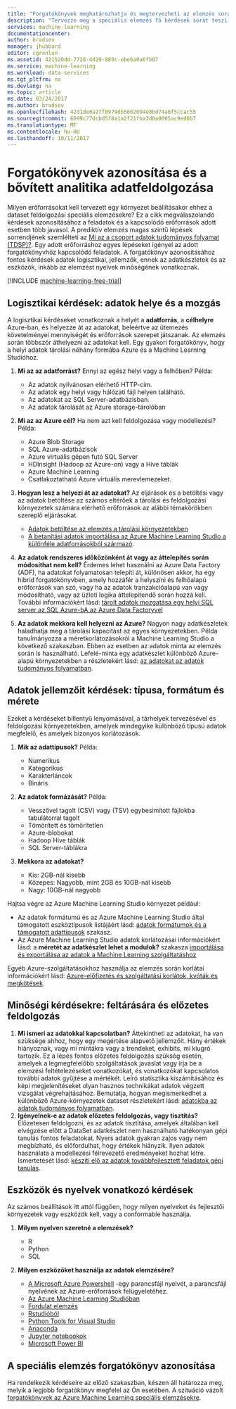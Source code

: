 ```yaml
---
title: "Forgatókönyvek meghatározhatja és megtervezheti az elemzés során - Azure |} Microsoft Docs"
description: "Tervezze meg a speciális elemzés fő kérdések sorát teszi figyelembe véve."
services: machine-learning
documentationcenter: 
author: bradsev
manager: jhubbard
editor: cgronlun
ms.assetid: 421520dd-7728-4d29-889c-ebe6a0a6fb07
ms.service: machine-learning
ms.workload: data-services
ms.tgt_pltfrm: na
ms.devlang: na
ms.topic: article
ms.date: 03/24/2017
ms.author: bradsev
ms.openlocfilehash: 42d1de8a27f8979db5662094e8bd74a6f5ccac55
ms.sourcegitcommit: 6699c77dcbd5f8a1a2f21fba3d0a0005ac9ed6b7
ms.translationtype: MT
ms.contentlocale: hu-HU
ms.lasthandoff: 10/11/2017
---
```

# <a name="how-to-identify-scenarios-and-plan-for-advanced-analytics-data-processing"></a>Forgatókönyvek azonosítása és a bővített analitika adatfeldolgozása
Milyen erőforrásokat kell tervezett egy környezet beállításakor ehhez a dataset feldolgozási speciális elemzésekre? Ez a cikk megválaszolandó kérdések azonosításához a feladatok és a kapcsolódó erőforrások adott esetben több javasol. A prediktív elemzés magas szintű lépések sorrendjének szemlélteti az [Mi az a csoport adatok tudományos folyamat (TDSP)?](overview.md). Egy adott erőforráshoz egyes lépéseket igényel az adott forgatókönyvhöz kapcsolódó feladatok. A forgatókönyv azonosításához fontos kérdések adatok logisztikai, jellemzők, ennek az adatkészletek és az eszközök, inkább az elemzést nyelvek minőségének vonatkoznak.

[!INCLUDE [machine-learning-free-trial](../../../includes/machine-learning-free-trial.md)]

## <a name="logistic-questions-data-locations-and-movement"></a>Logisztikai kérdések: adatok helye és a mozgás
A logisztikai kérdéseket vonatkoznak a helyét a **adatforrás**, a **célhelyre** Azure-ban, és helyezze át az adatokat, beleértve az ütemezés követelményei mennyiségét és erőforrások szerepet játszanak. Az elemzés során többször áthelyezni az adatokat kell. Egy gyakori forgatókönyv, hogy a helyi adatok tárolási néhány formába Azure és a Machine Learning Studióhoz.

1. **Mi az az adatforrást?** Ennyi az egész helyi vagy a felhőben? Példa:
   
   * Az adatok nyilvánosan elérhető HTTP-cím.
   * Az adatok egy helyi vagy hálózati fájl helyen található.
   * Az adatokat az SQL Server-adatbázisban.
   * Az adatok tárolását az Azure storage-tárolóban
2. **Mi az az Azure cél?** Ha nem azt kell feldolgozása vagy modellezési? Példa:
   
   * Azure Blob Storage
   * SQL Azure-adatbázisok
   * Azure virtuális gépen futó SQL Server
   * HDInsight (Hadoop az Azure-on) vagy a Hive táblák
   * Azure Machine Learning
   * Csatlakoztatható Azure virtuális merevlemezeket.
3. **Hogyan lesz a helyezi át az adatokat?** Az eljárások és a betöltési vagy az adatok betöltése az számos eltérőek a tárolási és feldolgozási környezetek számára elérhető erőforrások az alábbi témakörökben szereplő eljárásokat.
   
   * [Adatok betöltése az elemzés a tárolási környezetekben](ingest-data.md)
   * [A betanítási adatok importálása az Azure Machine Learning Studio a különféle adatforrásokból származó](../studio/import-data.md).
4. **Az adatok rendszeres időközönként át vagy az áttelepítés során módosíthat nem kell?** Érdemes lehet használni az Azure Data Factory (ADF), ha adatokat folyamatosan telepíti át, különösen akkor, ha egy hibrid forgatókönyvben, amely hozzáfér a helyszíni és felhőalapú erőforrások van szó, vagy ha az adatok tranzakcióalapú van vagy módosítható, vagy az üzleti logika áttelepítendő során hozzá kell. További információkért lásd: [tárolt adatok mozgatása egy helyi SQL server az SQL Azure-bA az Azure Data Factoryvel](move-sql-azure-adf.md)
5. **Az adatok mekkora kell helyezni az Azure?** Nagyon nagy adatkészletek haladhatja meg a tárolási kapacitást az egyes környezetekben. Példa tanulmányozza a méretkorlátozásokról a Machine Learning Studio a következő szakaszban. Ebben az esetben az adatok minta az elemzés során is használható. Lefelé-minta egy adatkészlet különböző Azure-alapú környezetekben a részletekért lásd: [az adatokat az adatok tudományos folyamatban](sample-data.md).

## <a name="data-characteristics-questions-type-format-and-size"></a>Adatok jellemzőit kérdések: típusa, formátum és mérete
Ezeket a kérdéseket billentyű lenyomásával, a tárhelyek tervezésével és feldolgozási környezetekben, amelyek mindegyike különböző típusú adatok megfelelő, és amelyek bizonyos korlátozások.

1. **Mik az adattípusok?** Példa:
   
   * Numerikus
   * Kategorikus
   * Karakterláncok
   * Bináris
2. **Az adatok formázását?** Példa:
   
   * Vesszővel tagolt (CSV) vagy (TSV) egybesimított fájlokba tabulátorral tagolt
   * Tömörített és tömörítetlen
   * Azure-blobokat
   * Hadoop Hive táblák
   * SQL Server-táblákra
3. **Mekkora az adatokat?**
   
   * Kis: 2GB-nál kisebb
   * Közepes: Nagyobb, mint 2GB és 10GB-nál kisebb
   * Nagy: 10GB-nál nagyobb

Hajtsa végre az Azure Machine Learning Studio környezet például:

* Az adatok formátumú és az Azure Machine Learning Studio által támogatott eszköztípusok listájáért lásd: [adatok formátumok és a támogatott adattípusok](../studio/import-data.md#data-formats-and-data-types-supported) szakasz.
* Az Azure Machine Learning Studio adatok korlátozásai információkért lásd: a **méretét az adatkészlet lehet a modulok?** szakasza [importálása és exportálása az adatok a Machine Learning szolgáltatáshoz](../studio/faq.md#machine-learning-studio-questions)

Egyéb Azure-szolgáltatásokhoz használja az elemzés során korlátai információkért lásd: [Azure-előfizetés és szolgáltatási korlátok, kvóták és megkötések](../../azure-subscription-service-limits.md).

## <a name="data-quality-questions-exploration-and-pre-processing"></a>Minőségi kérdésekre: feltárására és előzetes feldolgozás
1. **Mi ismeri az adatokkal kapcsolatban?** Áttekintheti az adatokat, ha van szüksége ahhoz, hogy egy megértése alapvető jellemzőit. Hány értékek hiányoznak, vagy mi mintákra vagy a trendeket, exhibits, mi kiugró tartozik. Ez a lépés fontos előzetes feldolgozás szükség esetén, amelyek a legmegfelelőbb szolgáltatások javaslat vagy írja be a elemzési feltételezéseket vonatkozókat, és vonatkozókat kapcsolatos további adatok gyűjtése a mértékét. Leíró statisztika kiszámításához és képi megjelenítéseket olyan hasznos technikákat adatok végzett vizsgálat végrehajtásához. Bemutatja, hogyan megismerkedhet a különböző Azure-környezetek dataset részletekért lásd: [adatokba az adatok tudományos folyamatban](explore-data.md).
2. **Igényelnek-e az adatok előzetes feldolgozás, vagy tisztítás?**
   Előzetesen feldolgozni, és az adatok tisztítása, amelyek általában kell elvégzése előtt a DataSet adatkészlet nem használható hatékonyan gépi tanulás fontos feladatokat. Nyers adatok gyakran zajos vagy nem megbízható, és előfordulhat, hogy értékek hiányzik. Ilyen adatok használata a modellezési félrevezető eredményeket hozhat létre. Ismertetését lásd: [készíti elő az adatok továbbfejlesztett feladatok gépi tanulás](prepare-data.md).

## <a name="tools-and-languages-questions"></a>Eszközök és nyelvek vonatkozó kérdések
Az számos beállítások itt attól függően, hogy milyen nyelveket és fejlesztői környezetek vagy eszközök kell, vagy a conformable használja.

1. **Milyen nyelven szeretné a elemzések?**  
   
   * R
   * Python
   * SQL
2. **Milyen eszközöket használja az adatok elemzésére?**
   
   * [A Microsoft Azure Powershell](/powershell/azure/overview) -egy parancsfájl nyelvét, a parancsfájl nyelvének az Azure-erőforrások felügyeletéhez.
   * [Az Azure Machine Learning Studióban](../studio/what-is-ml-studio.md)
   * [Fordulat elemzés](http://www.revolutionanalytics.com/revolution-r-open)
   * [Rstudióból](http://www.rstudio.com)
   * [Python Tools for Visual Studio](http://microsoft.github.io/PTVS/)
   * [Anaconda](https://www.continuum.io/why-anaconda)
   * [Jupyter notebookok](http://jupyter.org/)
   * [Microsoft Power BI](http://powerbi.microsoft.com)

## <a name="identify-your-advanced-analytics-scenario"></a>A speciális elemzés forgatókönyv azonosítása
Ha rendelkezik kérdéseire az előző szakaszban, készen áll határozza meg, melyik a legjobb forgatókönyv megfelel az Ön esetében. A szituáció vázolt [forgatókönyvek az Azure Machine Learning speciális elemzésekre](plan-sample-scenarios.md).

